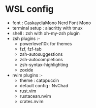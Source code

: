 # WSL config

- font : CaskaydiaMono Nerd Font Mono
- terminal setup : alacritty with tmux
- shell : zsh with oh-my-zsh plugin
- zsh plugins :-
    - powerlevel10k for themes
    - fzf, fzf-tab
    - zsh-autosuggestions
    - zsh-autocompletions
    - zsh-syntax-highlighting
    - zoxide
- nvim plugins :-
    - theme : catppuccin
    - default config : NvChad
    - rust.vim
    - rustacean.nvim
    - crates.nvim